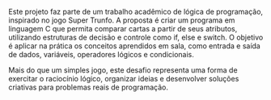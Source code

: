 Este projeto faz parte de um trabalho acadêmico de lógica de programação, inspirado no jogo Super Trunfo. A proposta é criar um programa em linguagem C que permita comparar cartas a partir de seus atributos, utilizando estruturas de decisão e controle como if, else e switch. O objetivo é aplicar na prática os conceitos aprendidos em sala, como entrada e saída de dados, variáveis, operadores lógicos e condicionais.

Mais do que um simples jogo, este desafio representa uma forma de exercitar o raciocínio lógico, organizar ideias e desenvolver soluções criativas para problemas reais de programação.